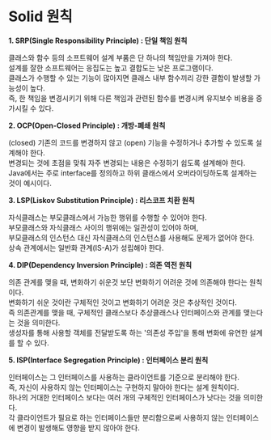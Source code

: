 Solid 원칙
========================

**1. SRP(Single Responsibility Principle) : 단일 책임 원칙**

클래스와 함수 등의 소프트웨어 설계 부품은 단 하나의 책임만을 가져야 한다.   
설계를 잘한 소프트웨어는 응집도는 높고 결합도는 낮은 프로그램이다.   
클래스가 수행할 수 있는 기능이 많아지면 클래스 내부 함수끼리 강한 결합이 발생할 가능성이 높다.   
즉, 한 책임을 변경시키기 위해 다른 책임과 관련된 함수를 변경시켜 유지보수 비용을 증가시킬 수 있다.    
  
  

**2. OCP(Open-Closed Principle) : 개방-폐쇄 원칙**

(closed) 기존의 코드를 변경하지 않고
(open) 기능을 수정하거나 추가할 수 있도록 설계해야 한다.   
변경되는 것에 초점을 맞춰 자주 변경되는 내용은 수정하기 쉽도록 설계해야 한다.   
Java에서는 주로 interface를 정의하고 하위 클래스에서 오버라이딩하도록 설계하는 것이 예시이다.

**3. LSP(Liskov Substitution Principle) : 리스코프 치환 원칙**

자식클래스는 부모클래스에서 가능한 행위를 수행할 수 있어야 한다.   
부모클래스와 자식클래스 사이의 행위에는 일관성이 있어야 하며,    
부모클래스의 인스턴스 대신 자식클래스의 인스턴스를 사용해도 문제가 없어야 한다.   
상속 관계에서는 일반화 관계(IS-A)가 성립해야 한다.   
   
**4. DIP(Dependency Inversion Principle) : 의존 역전 원칙**

의존 관계를 맺을 때, 변화하기 쉬운것 보단 변화하기 어려운 것에 의존해야 한다는 원칙이다.   
변화하기 쉬운 것이란 구체적인 것이고 변화하기 어려운 것은 추상적인 것이다.   
즉 의존관계를 맺을 때, 구체적인 클래스보다 추상클래스나 인터페이스와 관계를 맺는다는 것을 의미한다.   
생성자를 통해 사용할 객체를 전달받도록 하는 '의존성 주입'을 통해 변화에 유연한 설계를 할 수 있다.

**5. ISP(Interface Segregation Principle) : 인터페이스 분리 원칙**

인터페이스는 그 인터페이스를 사용하는 클라이언트를 기준으로 분리해야 한다.   
즉, 자신이 사용하지 않는 인터페이스는 구현하지 말아야 한다는 설계 원칙이다.   
하나의 거대한 인터페이스 보다는 여러 개의 구체적인 인터페이스가 낫다는 것을 의미한다.   
각 클라이언트가 필요로 하는 인터페이스들만 분리함으로써 사용하지 않는 인터페이스에 변경이 발생해도 영향을 받지 않아야 한다.   
